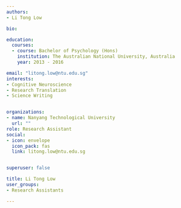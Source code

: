 ```yaml
---
authors:
- Li Tong Low

bio: 

education:
  courses:
  - course: Bachelor of Psychology (Hons)
    institution: The Australian National University, Australia
    year: 2013 - 2016

email: "litong.low@ntu.edu.sg"
interests:
- Cognitive Neuroscience
- Research Translation
- Science Writing


organizations:
- name: Nanyang Technological University
  url: ""
role: Research Assistant
social:
- icon: envelope
  icon_pack: fas
  link: litong.low@ntu.edu.sg


superuser: false

title: Li Tong Low
user_groups:
- Research Assistants

---
```


